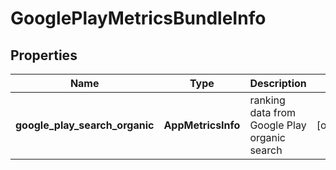 # GooglePlayMetricsBundleInfo


## Properties

| Name | Type | Description | Notes |
|------------ | ------------- | ------------- | -------------|
**google_play_search_organic** | **AppMetricsInfo** | ranking data from Google Play organic search |[optional]|